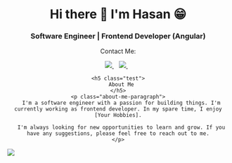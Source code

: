 <head>
  <link rel="stylesheet" type="text/css" href="styles.css">
</head>
<body>
  <h1 align="center">Hi there 👋 I'm Hasan 😁</h1>
  <h3 align="center">Software Engineer | Frontend Developer (Angular) </h3>

  <div align='center'>
    <p>Contact Me: </p>
    <a href="https://www.linkedin.com/in/karim-mamdouh-mohamed/">
      <img src="https://img.shields.io/badge/linkedin-%230077B5.svg?&style=for-the-badge&logo=linkedin&logoColor=white" />
    </a>&nbsp;&nbsp;
    <a  href="mailto:karim.mamdouh.594@gmail.com">
      <img src="https://img.shields.io/badge/Gmail-D14836?style=for-the-badge&logo=gmail&logoColor=white" />        
    </a>&nbsp;&nbsp;

    <h5 class="test">
      About Me
    </h5>
    <p class="about-me-paragraph">
      I'm a software engineer with a passion for building things. I'm currently working as frontend developer. In my spare time, I enjoy [Your Hobbies].

      I'm always looking for new opportunities to learn and grow. If you have any suggestions, please feel free to reach out to me.
    </p>
  </div>
  <img src="https://github-readme-stats.vercel.app/api/top-langs/?username=hasanKakeh&theme=blue-green&hide_progress=true" />
</body>
